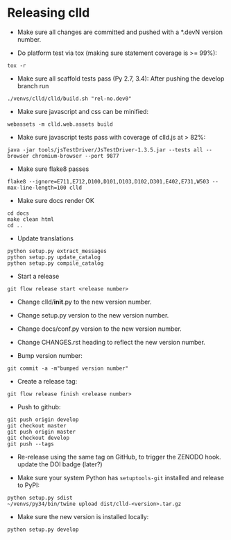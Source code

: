 Releasing clld
==============

- Make sure all changes are committed and pushed with a *.devN version number.

- Do platform test via tox (making sure statement coverage is >= 99%):
```
tox -r
```

- Make sure all scaffold tests pass (Py 2.7, 3.4): After pushing the develop branch run
```
./venvs/clld/clld/build.sh "rel-no.dev0"
```

- Make sure javascript and css can be minified:
```
webassets -m clld.web.assets build
```

- Make sure javascript tests pass with coverage of clld.js at > 82%:
```
java -jar tools/jsTestDriver/JsTestDriver-1.3.5.jar --tests all --browser chromium-browser --port 9877
```

- Make sure flake8 passes
```
flake8 --ignore=E711,E712,D100,D101,D103,D102,D301,E402,E731,W503 --max-line-length=100 clld
```

- Make sure docs render OK
```
cd docs
make clean html
cd ..
```

- Update translations
```
python setup.py extract_messages
python setup.py update_catalog
python setup.py compile_catalog
```

- Start a release
```
git flow release start <release number>
```

- Change clld/__init__.py to the new version number.

- Change setup.py version to the new version number.

- Change docs/conf.py version to the new version number.

- Change CHANGES.rst heading to reflect the new version number.

- Bump version number:
```
git commit -a -m"bumped version number"
```

- Create a release tag:
```
git flow release finish <release number>
```

- Push to github:
```
git push origin develop
git checkout master
git push origin master
git checkout develop
git push --tags
```

- Re-release using the same tag on GitHub, to trigger the ZENODO hook.
  update the DOI badge (later?)

- Make sure your system Python has ``setuptools-git`` installed and release to
  PyPI:
```
python setup.py sdist
~/venvs/py34/bin/twine upload dist/clld-<version>.tar.gz
```

- Make sure the new version is installed locally:
```
python setup.py develop
```
